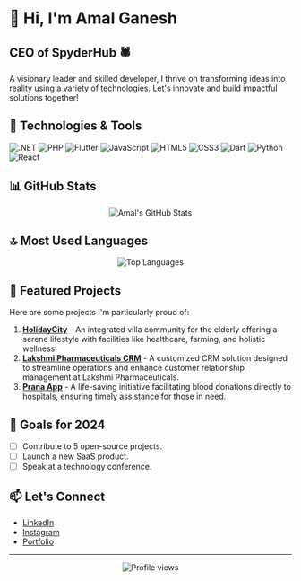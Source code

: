 # 👋 Hi, I'm Amal Ganesh

## CEO of SpyderHub 🕷️

A visionary leader and skilled developer, I thrive on transforming ideas into reality using a variety of technologies. Let's innovate and build impactful solutions together!

## 🚀 Technologies & Tools

![.NET](https://img.shields.io/badge/-.NET-512BD4?style=flat-square&logo=dotnet&logoColor=white)
![PHP](https://img.shields.io/badge/-PHP-777BB4?style=flat-square&logo=php&logoColor=white)
![Flutter](https://img.shields.io/badge/-Flutter-02569B?style=flat-square&logo=flutter&logoColor=white)
![JavaScript](https://img.shields.io/badge/-JavaScript-F7DF1E?style=flat-square&logo=javascript&logoColor=black)
![HTML5](https://img.shields.io/badge/-HTML5-E34F26?style=flat-square&logo=html5&logoColor=white)
![CSS3](https://img.shields.io/badge/-CSS3-1572B6?style=flat-square&logo=css3&logoColor=white)
![Dart](https://img.shields.io/badge/-Dart-0175C2?style=flat-square&logo=dart&logoColor=white)
![Python](https://img.shields.io/badge/-Python-3776AB?style=flat-square&logo=python&logoColor=white)
![React](https://img.shields.io/badge/-React-61DAFB?style=flat-square&logo=react&logoColor=black)

## 📊 GitHub Stats

<div align="center">
  <img src="https://github-readme-stats.vercel.app/api?username=amalgan3sh&show_icons=true&count_private=true&theme=radical" alt="Amal's GitHub Stats" />
</div>

## 🔝 Most Used Languages

<div align="center">
  <img src="https://github-readme-stats.vercel.app/api/top-langs/?username=amalgan3sh&layout=compact&theme=radical" alt="Top Languages" />
</div>

## 🌟 Featured Projects

Here are some projects I'm particularly proud of:

1. **[HolidayCity](https://github.com/amalgan3sh/holidaycity.aranea.life)** - An integrated villa community for the elderly offering a serene lifestyle with facilities like healthcare, farming, and holistic wellness.
2. **[Lakshmi Pharmaceuticals CRM](https://github.com/amalgan3sh/demo.lakshmipharmaceuticals.com)** - A customized CRM solution designed to streamline operations and enhance customer relationship management at Lakshmi Pharmaceuticals.
3. **[Prana App](https://github.com/amalgan3sh/prana_app)** - A life-saving initiative facilitating blood donations directly to hospitals, ensuring timely assistance for those in need.

## 🎯 Goals for 2024

- [ ] Contribute to 5 open-source projects.
- [ ] Launch a new SaaS product.
- [ ] Speak at a technology conference.

## 📫 Let's Connect

- [LinkedIn](https://www.linkedin.com/in/amal-ganesh-4716b31bb/)
- [Instagram](https://www.instagram.com/amal_ganesh_/)
- [Portfolio](https://amalganesh.netlify.app/)

---

<div align="center">
  <img src="https://komarev.com/ghpvc/?username=amalgan3sh&color=blueviolet" alt="Profile views" />
</div>
